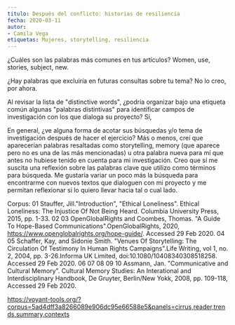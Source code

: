 ```yaml
---
titulo: Después del conflicto: historias de resiliencia
fecha: 2020-03-11
autor:
- Camila Vega 
etiquetas: Mujeres, storytelling, resiliencia
---
```


¿Cuáles son las palabras más comunes en tus artículos?
Women, use, stories, subject, new.

¿Hay palabras que excluiría en futuras consultas sobre tu tema?
No lo creo, por ahora.

Al revisar la lista de "distinctive words", ¿podría organizar bajo una etiqueta común algunas "palabras distintivas" para identificar campos de investigación con los que dialoga su proyecto?
Sí,

En general, ¿ve alguna forma de acotar sus búsquedas y/o tema de investigación después de hacer el ejercicio?
Más o menos, creí que aparecerían palabras resaltadas como storytelling, memory (que aparece pero no es una de las más mencionadas) u otra palabra nueva para mí que antes no hubiese tenido en cuenta para mi investigación. Creo que sí me suscita una reflexión sobre las palabras clave que utilizo como términos para búsqueda. Me gustaría variar un poco más la búsqueda para encontrarme con nuevos textos que dialoguen con mi proyecto y me permitan reflexionar si lo quiero llevar hacia tal o cual lado.

Corpus:
01 Stauffer, Jill."Introduction", "Ethical Loneliness". Ethical Loneliness: The Injustice Of Not Being Heard. Columbia University Press, 2015, pp. 1-33.
02
03 OpenGlobalRights and Coombes, Thomas. "A Guide To Hope-Based Communications".OpenGlobalRights, 2020, https://www.openglobalrights.org/hope-guide/. Accessed 29 Feb 2020.
04 
05 Schaffer, Kay, and Sidonie Smith. "Venues Of Storytelling: The Circulation Of Testimony In Human Rights Campaigns".Life Writing, vol 1, no. 2, 2004, pp. 3-26.Informa UK Limited, doi:10.1080/10408340308518258. Accessed 29 Feb 2020.
06
07
08
09
10 Assmann, Jan. "Communicative and Cultural Memory". Cultural Memory Studies: An Interational and Interdisciplinary Handbook, De Gruyter, Berlin/New Yokk, 2008, pp. 109-118, Accessed 29 Feb 2020.

https://voyant-tools.org/?corpus=5ad4dff3a8266089e906dc95e66588e5&panels=cirrus,reader,trends,summary,contexts
